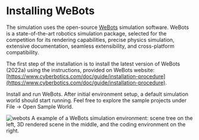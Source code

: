 # Installing WeBots

The simulation uses the open-source [WeBots](https://cyberbotics.com/) simulation software. WeBots is a state-of-the-art robotics simulation package, selected for the competition for its rendering capabilities, precise physics simulation, extensive documentation, seamless extensibility, and cross-platform compatibility.

The first step of the installation is to install the latest version of WeBots (2022a) using the instructions, provided on WeBots website:
[https://www.cyberbotics.com/doc/guide/installation-procedure](https://www.cyberbotics.com/doc/guide/installation-procedure).

Install and run WeBots. After initial environment setup, a default simulation world should start running. Feel free to explore the sample projects under File -> Open Sample World.

![webots](img/webots.png)
A example of a WeBots simulation environment: scene tree on the left, 3D rendered scene in the middle, and the coding environment on the right.
